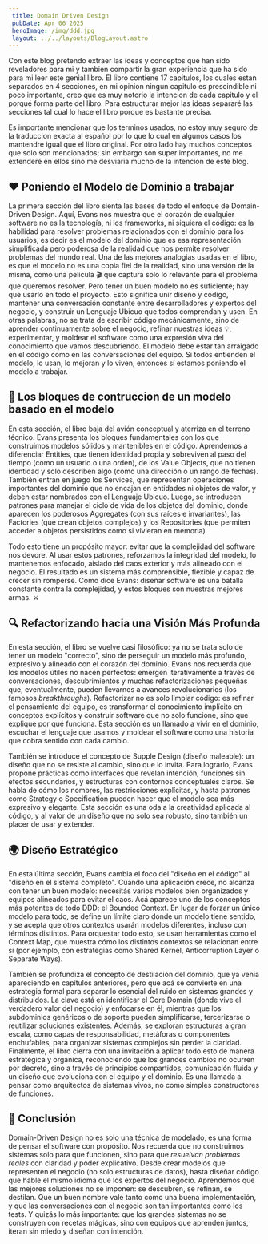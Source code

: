```yaml
---
 title: Domain Driven Design
 pubDate: Apr 06 2025
 heroImage: /img/ddd.jpg
 layout: ../../layouts/BlogLayout.astro
---
```


Con este blog pretendo extraer las ideas y conceptos que han sido reveladores para mi y tambien compartir la gran experiencia que ha sido para mi leer este genial libro. El libro contiene 17 capitulos, los cuales estan separados en 4 secciones, en mi opinion ningun capitulo es prescindible ni poco importante, creo que es muy notorio la intencion de cada capitulo y el porqué forma parte del libro. Para estructurar mejor las ideas separaré las secciones tal cual lo hace el libro porque es bastante precisa.

Es importante mencionar que los terminos usados, no estoy muy seguro de la traduccion exacta al español por lo que lo cual en algunos casos los mantendre igual que el libro original. Por otro lado hay muchos conceptos que solo son mencionados; sin embargo son super importantes, no me extenderé en ellos sino me desviaria mucho de la intencion de este blog.

## ❤️ Poniendo el Modelo de Dominio a trabajar

La primera sección del libro sienta las bases de todo el enfoque de Domain-Driven Design. Aquí, Evans nos muestra que el corazón de cualquier software no es la tecnología, ni los frameworks, ni siquiera el código: es la habilidad para resolver problemas relacionados con el dominio para los usuarios, es decir es el modelo del dominio que es esa representación simplificada pero poderosa de la realidad que nos permite resolver problemas del mundo real. Una de las mejores analogias usadas en el libro, es que el modelo no es una copia fiel de la realidad, sino una versión de la misma, como una película 🎬 que captura solo lo relevante para el problema que queremos resolver. Pero tener un buen modelo no es suficiente; hay que usarlo en todo el proyecto. Esto significa unir diseño y código, mantener una conversación constante entre desarrolladores y expertos del negocio, y construir un Lenguaje Ubicuo que todos comprendan y usen. En otras palabras, no se trata de escribir código mecánicamente, sino de aprender continuamente sobre el negocio, refinar nuestras ideas 💡, experimentar, y moldear el software como una expresión viva del conocimiento que vamos descubriendo. El modelo debe estar tan arraigado en el código como en las conversaciones del equipo. Si todos entienden el modelo, lo usan, lo mejoran y lo viven, entonces sí estamos poniendo el modelo a trabajar.

## 🧱 Los bloques de contruccion de un modelo basado en el modelo

En esta sección, el libro baja del avión conceptual y aterriza en el terreno técnico. Evans presenta los bloques fundamentales con los que construimos modelos sólidos y mantenibles en el código. Aprendemos a diferenciar Entities, que tienen identidad propia y sobreviven al paso del tiempo (como un usuario o una orden), de los Value Objects, que no tienen identidad y solo describen algo (como una dirección o un rango de fechas). También entran en juego los Services, que representan operaciones importantes del dominio que no encajan en entidades ni objetos de valor, y deben estar nombrados con el Lenguaje Ubicuo. Luego, se introducen patrones para manejar el ciclo de vida de los objetos del dominio, donde aparecen los poderosos Aggregates (con sus raíces e invariantes), las Factories (que crean objetos complejos) y los Repositories (que permiten acceder a objetos persistidos como si vivieran en memoria).

Todo esto tiene un propósito mayor: evitar que la complejidad del software nos devore. Al usar estos patrones, reforzamos la integridad del modelo, lo mantenemos enfocado, aislado del caos exterior y más alineado con el negocio. El resultado es un sistema más comprensible, flexible y capaz de crecer sin romperse. Como dice Evans: diseñar software es una batalla constante contra la complejidad, y estos bloques son nuestras mejores armas. ⚔️

## 🔍 Refactorizando hacia una Visión Más Profunda

En esta sección, el libro se vuelve casi filosófico: ya no se trata solo de tener un modelo "correcto", sino de perseguir un modelo más profundo, expresivo y alineado con el corazón del dominio. Evans nos recuerda que los modelos útiles no nacen perfectos: emergen iterativamente a través de conversaciones, descubrimientos y muchas refactorizaciones pequeñas que, eventualmente, pueden llevarnos a avances revolucionarios (los famosos *breakthroughs*). Refactorizar no es solo limpiar código: es refinar el pensamiento del equipo, es transformar el conocimiento implícito en conceptos explícitos y construir software que no solo funcione, sino que explique por qué funciona. Esta sección es un llamado a vivir en el dominio, escuchar el lenguaje que usamos y moldear el software como una historia que cobra sentido con cada cambio.

También se introduce el concepto de Supple Design (diseño maleable): un diseño que no se resiste al cambio, sino que lo invita. Para lograrlo, Evans propone prácticas como interfaces que revelan intención, funciones sin efectos secundarios, y estructuras con contornos conceptuales claros. Se habla de cómo los nombres, las restricciones explícitas, y hasta patrones como Strategy o Specification pueden hacer que el modelo sea más expresivo y elegante. Esta sección es una oda a la creatividad aplicada al código, y al valor de un diseño que no solo sea robusto, sino también un placer de usar y extender.

## 🌍 Diseño Estratégico

En esta última sección, Evans cambia el foco del "diseño en el código" al "diseño en el sistema completo". Cuando una aplicación crece, no alcanza con tener un buen modelo: necesitás varios modelos bien organizados y equipos alineados para evitar el caos. Acá aparece uno de los conceptos más potentes de todo DDD: el Bounded Context. En lugar de forzar un único modelo para todo, se define un límite claro donde un modelo tiene sentido, y se acepta que otros contextos usarán modelos diferentes, incluso con términos distintos. Para orquestar todo esto, se usan herramientas como el Context Map, que muestra cómo los distintos contextos se relacionan entre sí (por ejemplo, con estrategias como Shared Kernel, Anticorruption Layer o Separate Ways).

También se profundiza el concepto de destilación del dominio, que ya venía apareciendo en capítulos anteriores, pero que acá se convierte en una estrategia formal para separar lo esencial del ruido en sistemas grandes y distribuidos. La clave está en identificar el Core Domain (donde vive el verdadero valor del negocio) y enfocarse en él, mientras que los subdominios genéricos o de soporte pueden simplificarse, tercerizarse o reutilizar soluciones existentes. Además, se exploran estructuras a gran escala, como capas de responsabilidad, metáforas o componentes enchufables, para organizar sistemas complejos sin perder la claridad. Finalmente, el libro cierra con una invitación a aplicar todo esto de manera estratégica y orgánica, reconociendo que los grandes cambios no ocurren por decreto, sino a través de principios compartidos, comunicación fluida y un diseño que evoluciona con el equipo y el dominio. Es una llamada a pensar como arquitectos de sistemas vivos, no como simples constructores de funciones.

## 🎯 Conclusión

Domain-Driven Design no es solo una técnica de modelado, es una forma de pensar el software con propósito. Nos recuerda que no construimos sistemas solo para que funcionen, sino para que *resuelvan problemas reales* con claridad y poder explicativo. Desde crear modelos que representen el negocio (no solo estructuras de datos), hasta diseñar código que hable el mismo idioma que los expertos del negocio. Aprendemos que las mejores soluciones no se imponen: se descubren, se refinan, se destilan. Que un buen nombre vale tanto como una buena implementación, y que las conversaciones con el negocio son tan importantes como los tests. Y quizás lo más importante: que los grandes sistemas no se construyen con recetas mágicas, sino con equipos que aprenden juntos, iteran sin miedo y diseñan con intención.
